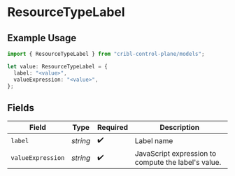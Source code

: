 # ResourceTypeLabel

## Example Usage

```typescript
import { ResourceTypeLabel } from "cribl-control-plane/models";

let value: ResourceTypeLabel = {
  label: "<value>",
  valueExpression: "<value>",
};
```

## Fields

| Field                                               | Type                                                | Required                                            | Description                                         |
| --------------------------------------------------- | --------------------------------------------------- | --------------------------------------------------- | --------------------------------------------------- |
| `label`                                             | *string*                                            | :heavy_check_mark:                                  | Label name                                          |
| `valueExpression`                                   | *string*                                            | :heavy_check_mark:                                  | JavaScript expression to compute the label's value. |
